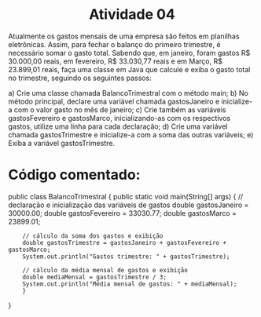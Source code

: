 

<h1 align="center"> Atividade 04 </h1>

Atualmente os gastos mensais de uma empresa são feitos em planilhas eletrônicas. Assim, para fechar o balanço do primeiro trimestre, é necessário somar o gasto total. Sabendo que, em janeiro, foram gastos R$ 30.000,00 reais, em fevereiro, R$ 33.030,77 reais e em Março, R$ 23.899,01 reais, faça uma classe em Java que calcule e exiba o gasto total
no trimestre, seguindo os seguintes passos:

a) Crie uma classe chamada BalancoTrimestral com o método main;
b) No método principal, declare uma variável chamada gastosJaneiro e inicialize-a com o valor gasto no mês de janeiro;
c) Crie também as variáveis gastosFevereiro e gastosMarco, inicializando-as com os respectivos gastos, utilize uma linha para cada declaração;
d) Crie uma variável chamada gastosTrimestre e inicialize-a com a soma das outras variáveis;
e) Exiba a variável gastosTrimestre.


# Código comentado:

public class BalancoTrimestral {
    public static void main(String[] args) {
        // declaração e inicialização das variáveis de gastos
        double gastosJaneiro = 30000.00;
        double gastosFevereiro = 33030.77;
        double gastosMarco = 23899.01;

        // cálculo da soma dos gastos e exibição
        double gastosTrimestre = gastosJaneiro + gastosFevereiro + gastosMarco;
        System.out.println("Gastos trimestre: " + gastosTrimestre);

        // cálculo da média mensal de gastos e exibição
        double mediaMensal = gastosTrimestre / 3;
        System.out.println("Média mensal de gastos: " + mediaMensal);
        }
}    
